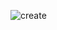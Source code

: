 ![create](https://user-images.githubusercontent.com/123895014/216813939-bfd67110-8063-428c-9f51-f1f600b07e2b.PNG)
